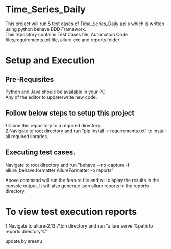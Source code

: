 # Time_Series_Daily

This project will run 5 test cases of Time_Series_Daily api's which is written using python behave BDD Framework.  
This repository contains Test Cases file, Automation Code files,requirements.txt file, allure exe and reports folder

# Setup and Execution

## Pre-Requisites

Python and Java shoule be available in your PC.  
Any of the editor to update/write new code.

## Follow below steps to setup this project
1.Clone this repository to a required directory.  
2.Navigate to root directory and run "pip install -r requirements.txt" to install all required libraries.

## Executing test cases.

Navigate to root directory and run "behave --no-capture -f allure_behave.formatter:AllureFormatter -o reports"

Above command will run the feature file and will display the results in the console output. It will also generate json allure reports in the reports directory.

# To view test execution reports
1.Navigate to allure-2.13.7\bin directory and run "allure serve %path to reports directory%"


update by sreenu

